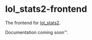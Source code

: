 lol_stats2-frontend
=======================

The frontend for [lol_stats2](https://github.com/chenwardT/lol_stats2).

Documentation coming soon™.
